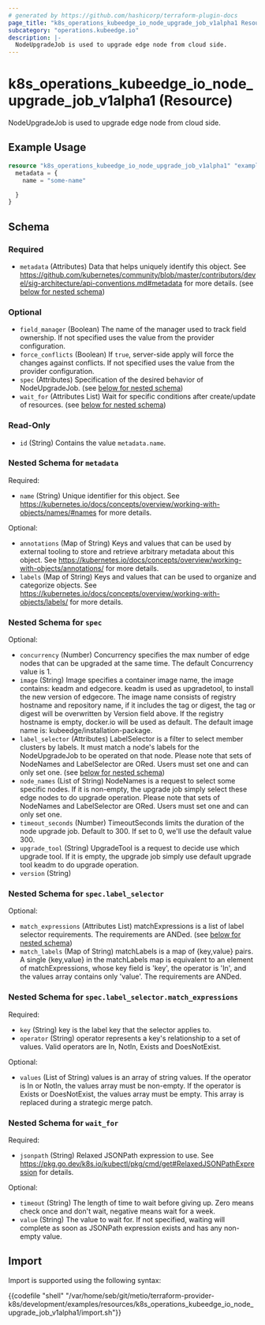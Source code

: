```yaml
---
# generated by https://github.com/hashicorp/terraform-plugin-docs
page_title: "k8s_operations_kubeedge_io_node_upgrade_job_v1alpha1 Resource - terraform-provider-k8s"
subcategory: "operations.kubeedge.io"
description: |-
  NodeUpgradeJob is used to upgrade edge node from cloud side.
---
```


# k8s_operations_kubeedge_io_node_upgrade_job_v1alpha1 (Resource)

NodeUpgradeJob is used to upgrade edge node from cloud side.

## Example Usage

```terraform
resource "k8s_operations_kubeedge_io_node_upgrade_job_v1alpha1" "example" {
  metadata = {
    name = "some-name"

  }
}
```

<!-- schema generated by tfplugindocs -->
## Schema

### Required

- `metadata` (Attributes) Data that helps uniquely identify this object. See https://github.com/kubernetes/community/blob/master/contributors/devel/sig-architecture/api-conventions.md#metadata for more details. (see [below for nested schema](#nestedatt--metadata))

### Optional

- `field_manager` (Boolean) The name of the manager used to track field ownership. If not specified uses the value from the provider configuration.
- `force_conflicts` (Boolean) If `true`, server-side apply will force the changes against conflicts. If not specified uses the value from the provider configuration.
- `spec` (Attributes) Specification of the desired behavior of NodeUpgradeJob. (see [below for nested schema](#nestedatt--spec))
- `wait_for` (Attributes List) Wait for specific conditions after create/update of resources. (see [below for nested schema](#nestedatt--wait_for))

### Read-Only

- `id` (String) Contains the value `metadata.name`.

<a id="nestedatt--metadata"></a>
### Nested Schema for `metadata`

Required:

- `name` (String) Unique identifier for this object. See https://kubernetes.io/docs/concepts/overview/working-with-objects/names/#names for more details.

Optional:

- `annotations` (Map of String) Keys and values that can be used by external tooling to store and retrieve arbitrary metadata about this object. See https://kubernetes.io/docs/concepts/overview/working-with-objects/annotations/ for more details.
- `labels` (Map of String) Keys and values that can be used to organize and categorize objects. See https://kubernetes.io/docs/concepts/overview/working-with-objects/labels/ for more details.


<a id="nestedatt--spec"></a>
### Nested Schema for `spec`

Optional:

- `concurrency` (Number) Concurrency specifies the max number of edge nodes that can be upgraded at the same time. The default Concurrency value is 1.
- `image` (String) Image specifies a container image name, the image contains: keadm and edgecore. keadm is used as upgradetool, to install the new version of edgecore. The image name consists of registry hostname and repository name, if it includes the tag or digest, the tag or digest will be overwritten by Version field above. If the registry hostname is empty, docker.io will be used as default. The default image name is: kubeedge/installation-package.
- `label_selector` (Attributes) LabelSelector is a filter to select member clusters by labels. It must match a node's labels for the NodeUpgradeJob to be operated on that node. Please note that sets of NodeNames and LabelSelector are ORed. Users must set one and can only set one. (see [below for nested schema](#nestedatt--spec--label_selector))
- `node_names` (List of String) NodeNames is a request to select some specific nodes. If it is non-empty, the upgrade job simply select these edge nodes to do upgrade operation. Please note that sets of NodeNames and LabelSelector are ORed. Users must set one and can only set one.
- `timeout_seconds` (Number) TimeoutSeconds limits the duration of the node upgrade job. Default to 300. If set to 0, we'll use the default value 300.
- `upgrade_tool` (String) UpgradeTool is a request to decide use which upgrade tool. If it is empty, the upgrade job simply use default upgrade tool keadm to do upgrade operation.
- `version` (String)

<a id="nestedatt--spec--label_selector"></a>
### Nested Schema for `spec.label_selector`

Optional:

- `match_expressions` (Attributes List) matchExpressions is a list of label selector requirements. The requirements are ANDed. (see [below for nested schema](#nestedatt--spec--label_selector--match_expressions))
- `match_labels` (Map of String) matchLabels is a map of {key,value} pairs. A single {key,value} in the matchLabels map is equivalent to an element of matchExpressions, whose key field is 'key', the operator is 'In', and the values array contains only 'value'. The requirements are ANDed.

<a id="nestedatt--spec--label_selector--match_expressions"></a>
### Nested Schema for `spec.label_selector.match_expressions`

Required:

- `key` (String) key is the label key that the selector applies to.
- `operator` (String) operator represents a key's relationship to a set of values. Valid operators are In, NotIn, Exists and DoesNotExist.

Optional:

- `values` (List of String) values is an array of string values. If the operator is In or NotIn, the values array must be non-empty. If the operator is Exists or DoesNotExist, the values array must be empty. This array is replaced during a strategic merge patch.




<a id="nestedatt--wait_for"></a>
### Nested Schema for `wait_for`

Required:

- `jsonpath` (String) Relaxed JSONPath expression to use. See https://pkg.go.dev/k8s.io/kubectl/pkg/cmd/get#RelaxedJSONPathExpression for details.

Optional:

- `timeout` (String) The length of time to wait before giving up. Zero means check once and don't wait, negative means wait for a week.
- `value` (String) The value to wait for. If not specified, waiting will complete as soon as JSONPath expression exists and has any non-empty value.

## Import

Import is supported using the following syntax:

{{codefile "shell" "/var/home/seb/git/metio/terraform-provider-k8s/development/examples/resources/k8s_operations_kubeedge_io_node_upgrade_job_v1alpha1/import.sh"}}
